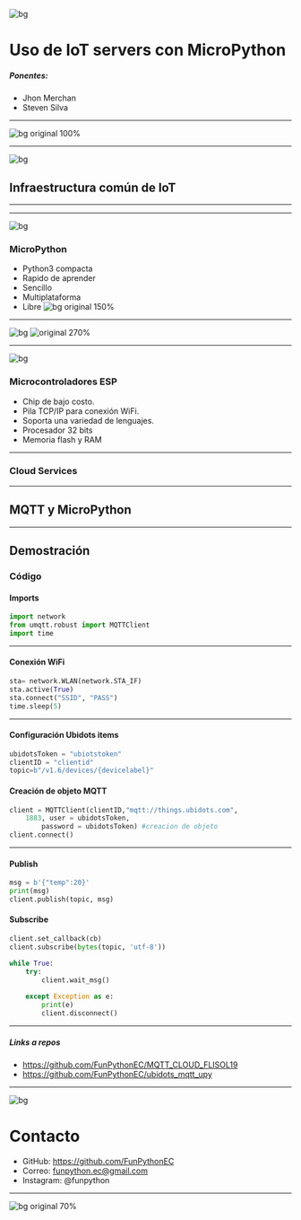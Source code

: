 <!--
$theme: gaia
template: invert
-->

![bg](recursos/iot.png)
# Uso de IoT servers con MicroPython
##### Ponentes:
* Jhon Merchan 
* Steven Silva


---

![bg original 100%](recursos/fpylogo.png)

---

![bg](recursos/bckimage.png)
## Infraestructura común de IoT

---



---

![bg](recursos/bckimage.png)

### MicroPython

* Python3 compacta
* Rapido de aprender
* Sencillo
* Multiplataforma
* Libre
![bg original 150%](recursos/tenor.gif)

---

![bg](recursos/bckimage.png)
![ original 270%](recursos/firmware-esp.jpg)

---

![bg](recursos/bckimage.png)

### Microcontroladores ESP

* Chip de bajo costo.
* Pila TCP/IP para conexión WiFi.
* Soporta una variedad de lenguajes.
* Procesador 32 bits
* Memoria flash y RAM

---

### Cloud Services

---

## MQTT y MicroPython

---

<!-- $theme: default -->
## Demostración

### Código

#### Imports

~~~~ python
import network
from umqtt.robust import MQTTClient
import time
~~~~

---

#### Conexión WiFi

~~~~ python
sta= network.WLAN(network.STA_IF)
sta.active(True)
sta.connect("SSID", "PASS")
time.sleep(5)
~~~~

---

#### Configuración Ubidots items
~~~~ python
ubidotsToken = "ubiotstoken"
clientID = "clientid"
topic=b"/v1.6/devices/{devicelabel}"
~~~~

#### Creación de objeto MQTT

~~~~ python
client = MQTTClient(clientID,"mqtt://things.ubidots.com", 
	1883, user = ubidotsToken, 
        password = ubidotsToken) #creacion de objeto
client.connect()
~~~~

---

#### Publish
~~~~ python
msg = b'{"temp":20}'
print(msg)
client.publish(topic, msg)
~~~~

#### Subscribe
~~~~ python
client.set_callback(cb)                    
client.subscribe(bytes(topic, 'utf-8'))

while True:
    try:
        client.wait_msg()
        
    except Exception as e:
        print(e)
        client.disconnect()
~~~~

---

##### Links a repos

* https://github.com/FunPythonEC/MQTT_CLOUD_FLISOL19
* https://github.com/FunPythonEC/ubidots_mqtt_upy

---

![bg](recursos/bckimage.png)

# Contacto

* GitHub: https://github.com/FunPythonEC
* Correo: funpython.ec@gmail.com
* Instagram: @funpython

---

<!-- $theme: default -->
![bg original 70%](recursos/fpyig.jpeg)





